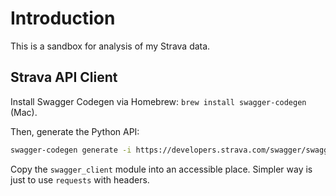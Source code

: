 # Introduction

This is a sandbox for analysis of my Strava data. 

## Strava API Client
Install Swagger Codegen via Homebrew: `brew install swagger-codegen` (Mac).

Then, generate the Python API:
```bash 
swagger-codegen generate -i https://developers.strava.com/swagger/swagger.json -l python -o generated
```

Copy the `swagger_client` module into an accessible place.  Simpler way is just to use `requests` with headers.